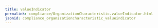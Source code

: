 ```yaml
---
title: valueIndicator
permalink: compliance/OrganizationCharacteristic.valueIndicator.html
jsonid: compliance_organizationcharacteristic_valueindicator
---
```

